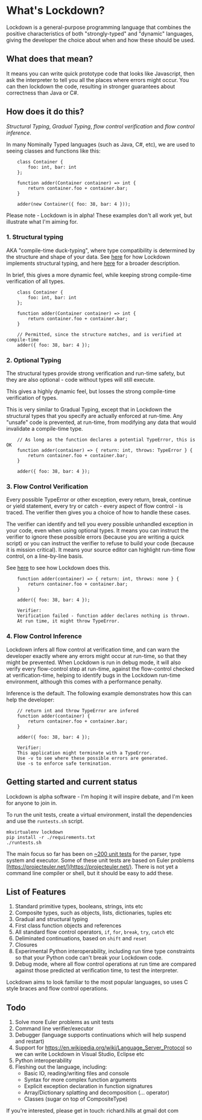 # What's Lockdown?

Lockdown is a general-purpose programming language that combines the positive characteristics of both "strongly-typed" and "dynamic" languages, giving the developer the choice about when and how these should be used.

## What does that mean?

It means you can write quick prototype code that looks like Javascript, then ask the interpreter to tell you all the places where errors might occur. You can then lockdown the code, resulting in stronger guarantees about correctness than Java or C#.

## How does it do this?

*Structural Typing*, *Gradual Typing*, *flow control verification* and *flow control inference*.

In many Nominally Typed languages (such as Java, C#, etc), we are used to seeing classes and functions like this:

		class Container {
		    foo: int, bar: int
		};
		
		function adder(Container container) => int {
			return container.foo + container.bar;
		}
		
		adder(new Container({ foo: 38, bar: 4 }));

Please note - Lockdown is in alpha! These examples don't all work yet, but illustrate what I'm aiming for.

### 1. Structural typing

AKA "compile-time duck-typing", where type compatibility is determined by the structure and shape of your data. See [here](rdhlang5/type_system/README.md) for how Lockdown implements structural typing, and here [here](STRUCTURAL_TYPING.md) for a broader description.

In brief, this gives a more dynamic feel, while keeping strong compile-time verification of all types.

		class Container {
		    foo: int, bar: int
		};
		
		function adder(Container container) => int {
			return container.foo + container.bar;
		}
		
		// Permitted, since the structure matches, and is verified at compile-time
		adder({ foo: 38, bar: 4 });

### 2. Optional Typing

The structural types provide strong verification and run-time safety, but they are also optional - code without types will still execute.

This gives a highly dynamic feel, but losses the strong compile-time verification of types.

This is very similar to Gradual Typing, except that in Lockdown the structural types that you specify are actually enforced at run-time. Any "unsafe" code is prevented, at run-time, from modifying any data that would invalidate a compile-time type.

		// As long as the function declares a potential TypeError, this is OK
		function adder(container) => { return: int, throws: TypeError } {
			return container.foo + container.bar;
		}
		
		adder({ foo: 38, bar: 4 });

### 3. Flow Control Verification

Every possible TypeError or other exception, every return, break, continue or yield statement, every try or catch - every aspect of flow control -  is traced. The verifier then gives you a choice of how to handle these cases.

The verifier can identify and tell you every possible unhandled exception in your code, even when using optional types. It means you can instruct the verifier to ignore these possible errors (because you are writing a quick script) or you can instruct the verifier to refuse to build your code (because it is mission critical). It means your source editor can highlight run-time flow control, on a line-by-line basis.

See [here](FLOW_CONTROL.md) to see how Lockdown does this.

		function adder(container) => { return: int, throws: none } {
			return container.foo + container.bar;
		}
		
		adder({ foo: 38, bar: 4 });

		Verifier:
		Verification failed - function adder declares nothing is thrown.
		At run time, it might throw TypeError.

### 4. Flow Control Inference ###

Lockdown infers all flow control at verification time, and can warn the developer exactly where any errors might occur at run-time, so that they might be prevented. When Lockdown is run in debug mode, it will also verify every flow-control step at run-time, against the flow-control checked at verification-time, helping to identify bugs in the Lockdown run-time environment, although this comes with a performance penalty. 

Inference is the default. The following example demonstrates how this can help the developer:

		// return int and throw TypeError are infered
		function adder(container) {
			return container.foo + container.bar;
		}
		
		adder({ foo: 38, bar: 4 });

		Verifier:
		This application might terminate with a TypeError.
		Use -v to see where these possible errors are generated.
		Use -s to enforce safe termination.

## Getting started and current status

Lockdown is alpha software - I'm hoping it will inspire debate, and I'm keen for anyone to join in.

To run the unit tests, create a virtual environment, install the dependencies and use the `runtests.sh` script.

	mkvirtualenv lockdown
	pip install -r ./requirements.txt
	./runtests.sh

The main focus so far has been on [~200 unit tests](rdhlang5/test.py) for the parser, type system and executor. Some of these unit tests are based on Euler problems [https://projecteuler.net/](https://projecteuler.net/). There is not yet a command line compiler or shell, but it should be easy to add these.

## List of Features

1. Standard primitive types, booleans, strings, ints etc
2. Composite types, such as objects, lists, dictionaries, tuples etc
3. Gradual and structural typing
4. First class function objects and references
5. All standard flow control operators, `if`, `for`, `break`, `try`, `catch` etc
6. Deliminated continuations, based on `shift` and `reset`
7. Closures
8. Experimental Python interoperability, including run time type constraints so that your Python code can't break your Lockdown code.
9. Debug mode, where all flow control operations at run time are compared against those predicted at verification time, to test the interpreter.

Lockdown aims to look familiar to the most popular languages, so uses C style braces and flow control operations.

## Todo

1. Solve more Euler problems as unit tests
2. Command line verifier/executor
3. Debugger (language supports continuations which will help suspend and restart)
3. Support for https://en.wikipedia.org/wiki/Language_Server_Protocol so we can write Lockdown in Visual Studio, Eclipse etc
4. Python interoperability
5. Fleshing out the language, including:
   * Basic IO, reading/writing files and console
   * Syntax for more complex function arguments
   * Explicit exception declaration in function signatures
   * Array/Dictionary splatting and decomposition (... operator)
   * Classes (sugar on top of CompositeType)

If you're interested, please get in touch: richard.hills at gmail dot com

